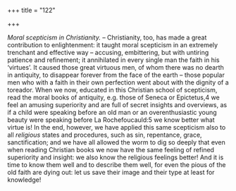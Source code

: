 +++
title = "122"

+++

*Moral scepticism in Christianity.* – Christianity, too, has made a great contribution to enlightenment: it taught moral scepticism in an extremely trenchant and effective way – accusing, embittering, but with untiring patience and refinement; it annihilated in every single man the faith in his ‘virtues’. It caused those great virtuous men, of whom there was no dearth in antiquity, to disappear forever from the face of the earth – those popular men who with a faith in their own perfection went about with the dignity of a toreador. When we now, educated in this Christian school of scepticism, read the moral books of antiquity, e.g. those of Seneca or Epictetus,4 we feel an amusing superiority and are full of secret insights and overviews, as if a child were speaking before an old man or an overenthusiastic young beauty were speaking before La Rochefoucauld:5 we know better what virtue is\! In the end, however, we have applied this same scepticism also to all *religious* states and procedures, such as sin, repentance, grace, sanctification; and we have all allowed the worm to dig so deeply that even when reading Christian books we now have the same feeling of refined superiority and insight: we also know the religious feelings better\! And it is time to know them well and to describe them well, for even the pious of the old faith are dying out: let us save their image and their type at least for knowledge\!


